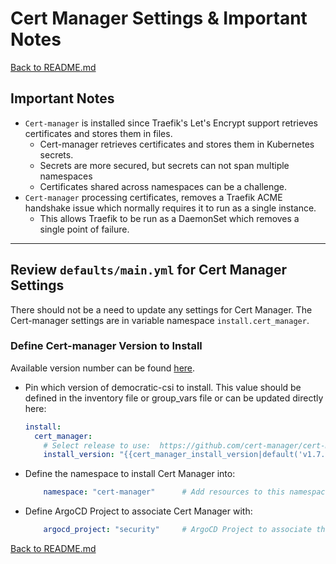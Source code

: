 # Cert Manager Settings & Important Notes

[Back to README.md](../README.md)

## Important Notes

* `Cert-manager` is installed since Traefik's Let's Encrypt support retrieves certificates and stores them in files.
  * Cert-manager retrieves certificates and stores them in Kubernetes secrets.
  * Secrets are more secured, but secrets can not span multiple namespaces
  * Certificates shared across namespaces can be a challenge.
* `Cert-manager` processing certificates, removes a Traefik ACME handshake issue which normally requires it to run as a single instance.
  * This allows Traefik to be run as a DaemonSet which removes a single point of failure.

---

## Review `defaults/main.yml` for Cert Manager Settings

There should not be a need to update any settings for Cert Manager. The Cert-manager settings are in variable namespace `install.cert_manager`.

### Define Cert-manager Version to Install

 Available version number can be found [here](https://artifacthub.io/packages/helm/cert-manager/cert-manager).

* Pin which version of democratic-csi to install. This value should be defined in the inventory file or group_vars file or can be updated directly here:

  ```yaml
  install:
    cert_manager:
      # Select release to use:  https://github.com/cert-manager/cert-manager/releases
      install_version: "{{cert_manager_install_version|default('v1.7.1')}}"
  ```

* Define the namespace to install Cert Manager into:

  ```yaml
      namespace: "cert-manager"      # Add resources to this namespace
  ```

* Define ArgoCD Project to associate Cert Manager with:

  ```yaml
      argocd_project: "security"     # ArgoCD Project to associate this with
  ```

[Back to README.md](../README.md)
